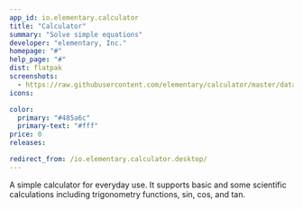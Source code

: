 ```yaml
---
app_id: io.elementary.calculator
title: "Calculator"
summary: "Solve simple equations"
developer: "elementary, Inc."
homepage: "#"
help_page: "#"
dist: flatpak
screenshots:
  - https://raw.githubusercontent.com/elementary/calculator/master/data/screenshot@2x.png
icons:

color:
  primary: "#485a6c"
  primary-text: "#fff"
price: 0
releases:

redirect_from: /io.elementary.calculator.desktop/
---
```


<p>A simple calculator for everyday use. It supports basic and some scientific calculations including trigonometry functions, sin, cos, and tan.</p>
